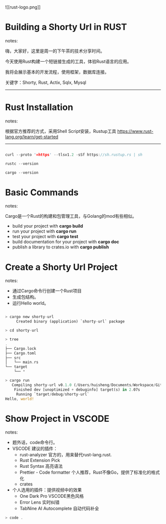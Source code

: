 

<style>
.reveal code.rust {
  font-size: 1.5em;
  line-height: 1.5em;
}
.reveal code.python {
  font-size: 1.5em;
  line-height: 1.5em;
}
</style>

![[rust-logo.png]]

# Building a Shorty Url in RUST

notes:

嗨，大家好，这里是周一的下午茶的技术分享时间。

今天使用Rust构建一个短链接生成的工具，体验Rust语言的应用。

我将会展示基本的开发流程，使用框架，数据库连接。

关键字：Shorty, Rust, Actix, Sqlx, Mysql

---


# Rust Installation

notes:

根据官方推荐的方式，采用Shell Script安装，Rustup工具
https://www.rust-lang.org/learn/get-started

---

```rust

curl --proto '=https' --tlsv1.2 -sSf https://sh.rustup.rs | sh

rustc --version

cargo --version

```

# Basic Commands

notes:

Cargo是一个Rust的构建和包管理工具，与Golang的mod有些相似。

- build your project with <b>cargo build</b>
- run your project with <b>cargo run</b>
- test your project with <b>cargo test</b>
- build documentation for your project with <b>cargo doc</b>
- publish a library to crates.io with <b>cargo publish</b>


# Create a Shorty Url Project

notes:

- 通过Cargo命令行创建一个Rust项目
- 生成包结构。
- 运行Hello world。

```rust

> cargo new shorty-url
     Created binary (application) `shorty-url` package

> cd shorty-url 

> tree
.
├── Cargo.lock
├── Cargo.toml
├── src
│   └── main.rs
└── target
    └── *

> cargo run 
   Compiling shorty-url v0.1.0 (/Users/huisheng/Documents/Workspace/Github/shorty-url)
    Finished dev [unoptimized + debuginfo] target(s) in 2.07s
     Running `target/debug/shorty-url`
Hello, world!

```

# Show Project in VSCODE

notes: 

- 题外话，code命令行。
- VSCODE 建议的插件：
  - rust-analyzer 官方的，用来替代rust-lang.rust.
  - Rust Extension Pick 
  - Rust Syntax 高亮语法
  - Prettier - Code formatter 个人推荐，Rust不像Go，提供了标准化的格式化
  - crates 
- 个人选用的插件：提供视频中的效果
  - One Dark Pro VSCODE黑色风格
  - Error Lens 实时纠错
  - TabNine AI Autocomplete 自动代码补全

```rust
> code .
```

# 



